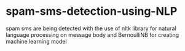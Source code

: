 # spam-sms-detection-using-NLP
spam sms are being detected with the use of nltk library for natural language processing on message body and BernoulliNB for creating machine learning model

